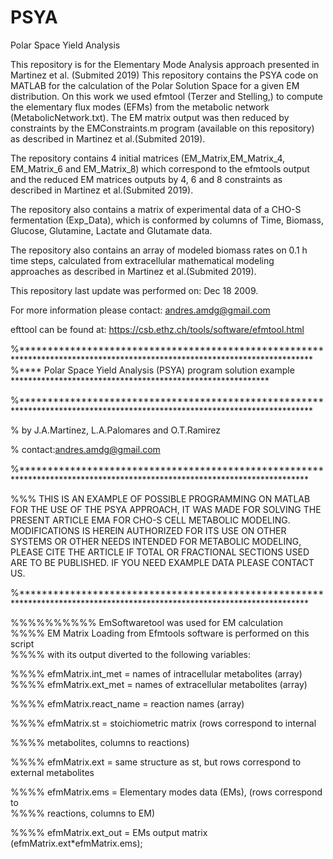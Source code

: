 # PSYA
Polar Space Yield Analysis

This repository is for the Elementary Mode Analysis approach presented in Martinez et al. (Submited 2019)
This repository contains the PSYA code on MATLAB for the calculation of the Polar Solution Space for a given EM distribution. On this work we used efmtool (Terzer and Stelling,) to compute the elementary flux modes (EFMs) from the metabolic network (MetabolicNetwork.txt). The EM matrix output was then reduced by constraints by the EMConstraints.m program (available on this repository) as described in Martinez et al.(Submited 2019).

The repository contains 4 initial matrices (EM_Matrix,EM_Matrix_4, EM_Matrix_6 and EM_Matrix_8) which correspond to the efmtools output and the reduced EM matrices outputs by 4, 6 and 8 constraints as described in Martinez et al.(Submited 2019).

The repository also contains a matrix of experimental data of a CHO-S fermentation (Exp_Data), which is conformed by columns of Time, Biomass, Glucose, Glutamine, Lactate and Glutamate data.

The repository also contains an array of modeled biomass rates on 0.1 h time steps, calculated from extracellular mathematical modeling approaches as described in Martinez et al.(Submited 2019).

This repository last update was performed on: Dec 18 2009.

For more information please contact: andres.amdg@gmail.com

efttool can be found at: https://csb.ethz.ch/tools/software/efmtool.html

 %***************************************************************************************************************************
 %**** Polar Space Yield Analysis (PSYA) program solution example ***********************************************************

 %***************************************************************************************************************************
 
 %                                                                             by J.A.Martinez, L.A.Palomares and O.T.Ramirez
 
 %                                                                                              contact:andres.amdg@gmail.com 
 
 %************************************************************************************************************************** 
 
 %%% THIS IS AN EXAMPLE OF POSSIBLE PROGRAMMING ON MATLAB FOR THE USE OF THE PSYA APPROACH, IT WAS MADE FOR SOLVING THE PRESENT ARTICLE EMA FOR CHO-S CELL METABOLIC MODELING. MODIFICATIONS IS HEREIN AUTHORIZED FOR ITS USE ON OTHER SYSTEMS OR OTHER NEEDS INTENDED FOR METABOLIC MODELING, PLEASE CITE THE ARTICLE IF TOTAL OR FRACTIONAL SECTIONS USED ARE TO BE PUBLISHED. IF YOU NEED EXAMPLE DATA PLEASE CONTACT US.  
 
 %**************************************************************************************************************************
 
%%%%%%%%%% EmSoftwaretool was used for EM calculation                             
%%%% EM Matrix Loading from Efmtools software is performed on this script   
%%%% with its output diverted to the following variables:                   

%%%%  efmMatrix.int_met = names of intracellular metabolites (array)       
%%%%  efmMatrix.ext_met = names of extracellular metabolites (array)        

%%%%  efmMatrix.react_name = reaction names (array)                        

%%%%  efmMatrix.st = stoichiometric matrix (rows correspond to internal     

%%%%                 metabolites, columns to reactions)                    

%%%%  efmMatrix.ext = same structure as st, but rows correspond to external metabolites

%%%%  efmMatrix.ems = Elementary modes data (EMs), (rows correspond to      
%%%%                  reactions, columns to EM)                            

%%%%  efmMatrix.ext_out = EMs output matrix (efmMatrix.ext*efmMatrix.ems);    


